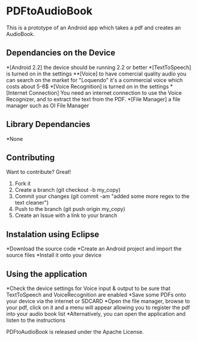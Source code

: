 PDFtoAudioBook
==============

This is a prototype of an Android app which takes a pdf and creates an
AudioBook. 

Dependancies on the Device
----------------------------
*[Android 2.2] the device should be running 2.2 or better
*[TextToSpeech] is turned on in the settings 
**[Voice] to have comercial quality audio you can search on the market for 
"Loquendo" it's a commercial voice which costs about 5-6$
*[Voice Recognition] is turned on in the settings
*[Internet Connection] You need an internet connection to use the Voice
Recognizer, and to extract the text from the PDF.
*[File Manager] a file manager such as OI File Manager 


Library Dependancies
--------------------
*None

Contributing
-------------

Want to contribute? Great!

1. Fork it
2. Create a branch (git checkout -b my_copy)
3. Commit your changes (git commit -am "added some more regex to the text
cleaner")
4. Push to the branch (git push origin my_copy)
5. Create an Issue with a link to your branch

Instalation using Eclipse
-------------------------
*Download the source code
*Create an Android project and import the source files
*Install it onto your device 

Using the application
---------------------
*Check the device settings for Voice input & output to be sure that TextToSpeech
and VoiceRecognition are enabled
*Save some PDFs onto your device via the internet or SDCARD
*Open the file manager, browse to your pdf, click on it and a menu will appear
allowing you to register the pdf into your audio book list
*Alternatively, you can open the application and listen to the instructions 


PDFtoAudioBook is released under the Apache License.

